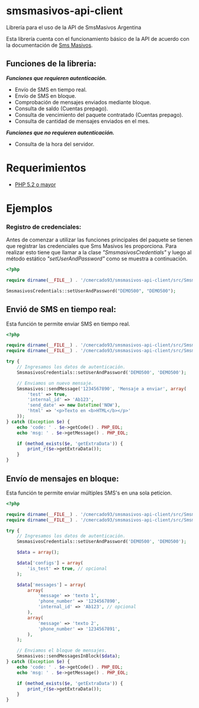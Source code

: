 # smsmasivos-api-client

Librería para el uso de la API de SmsMasivos Argentina

Esta librería cuenta con el funcionamiento básico de la API de acuerdo con la documentación de [Sms Masivos](https://smsmasivos.com.ar).

## Funciones de la libreria:

__*Funciones que requieren autenticación.*__
- Envío de SMS en tiempo real.
- Envío de SMS en bloque.
- Comprobación de mensajes enviados mediante bloque.
- Consulta de saldo (Cuentas prepago).
- Consulta de vencimiento del paquete contratado (Cuentas prepago).
- Consulta de cantidad de mensajes enviados en el mes.

__*Funciones que no requieren autenticación.*__
- Consulta de la hora del servidor.

# Requerimientos
- [PHP 5.2 o mayor](https://www.php.net/)

# Ejemplos

### Registro de credenciales:
Antes de comenzar a utilizar las funciones principales del paquete se tienen que registrar las credenciales que Sms Masivos les proporciona. Para realizar esto tiene que llamar a la clase *"SmsmasivosCredentials"* y luego al método estático *"setUserAndPassword"* como se muestra a continuación.

```php
<?php

require dirname(__FILE__) . '/cmercado93/smsmasivos-api-client/src/SmsmasivosCredentials.php';

SmsmasivosCredentials::setUserAndPassword("DEMO500", "DEMO500");

```

## Envió de SMS en tiempo real:
Esta función te permite enviar SMS en tiempo real.

```php
<?php

require dirname(__FILE__) . '/cmercado93/smsmasivos-api-client/src/SmsmasivosCredentials.php';
require dirname(__FILE__) . '/cmercado93/smsmasivos-api-client/src/Smsmasivos.php';

try {
    // Ingresamos los datos de autenticación.
    SmsmasivosCredentials::setUserAndPassword('DEMO500', 'DEMO500');

    // Enviamos un nuevo mensaje.
    Smsmasivos::sendMessage('1234567890', 'Mensaje a enviar', array(
        'test' => true,
        'internal_id' => 'Ab123',
        'send_date' => new DateTime('NOW'),
        'html' => '<p>Texto en <b>HTML</b></p>'
    ));
} catch (Exception $e) {
    echo 'code: ' . $e->getCode() . PHP_EOL;
    echo 'msg: ' . $e->getMessage() . PHP_EOL;

    if (method_exists($e, 'getExtraData')) {
        print_r($e->getExtraData());
    }
}

```

## Envío de mensajes en bloque:
Esta función te permite enviar múltiples SMS's en una sola peticion.

```php
<?php

require dirname(__FILE__) . '/cmercado93/smsmasivos-api-client/src/SmsmasivosCredentials.php';
require dirname(__FILE__) . '/cmercado93/smsmasivos-api-client/src/Smsmasivos.php';

try {
    // Ingresamos los datos de autenticación.
    SmsmasivosCredentials::setUserAndPassword('DEMO500', 'DEMO500');

    $data = array();

    $data['configs'] = array(
        'is_test' => true, // opcional
    );

    $data['messages'] = array(
        array(
            'message' => 'texto 1',
            'phone_number' => '1234567890',
            'internal_id' => 'Ab123', // opcional
        ),
        array(
            'message' => 'texto 2',
            'phone_number' => '1234567891',
        ),
    );

    // Enviamos el bloque de mensajes.
    Smsmasivos::sendMessagesInBlock($data);
} catch (Exception $e) {
    echo 'code: ' . $e->getCode() . PHP_EOL;
    echo 'msg: ' . $e->getMessage() . PHP_EOL;

    if (method_exists($e, 'getExtraData')) {
        print_r($e->getExtraData());
    }
}

```
